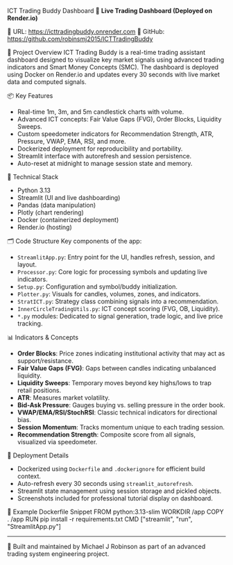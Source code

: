 ICT Trading Buddy Dashboard
🚀 **Live Trading Dashboard (Deployed on Render.io)**

📍 URL: https://icttradingbuddy.onrender.com
📂 GitHub: https://github.com/robinsmj2015/ICTTradingBuddy

🔧 Project Overview
ICT Trading Buddy is a real-time trading assistant dashboard designed to visualize key market signals using advanced trading indicators and Smart Money Concepts (SMC). The dashboard is deployed using Docker on Render.io and updates every 30 seconds with live market data and computed signals.

📦 Key Features
- Real-time 1m, 3m, and 5m candlestick charts with volume.
- Advanced ICT concepts: Fair Value Gaps (FVG), Order Blocks, Liquidity Sweeps.
- Custom speedometer indicators for Recommendation Strength, ATR, Pressure, VWAP, EMA, RSI, and more.
- Dockerized deployment for reproducibility and portability.
- Streamlit interface with autorefresh and session persistence.
- Auto-reset at midnight to manage session state and memory.

🧠 Technical Stack
- Python 3.13
- Streamlit (UI and live dashboarding)
- Pandas (data manipulation)
- Plotly (chart rendering)
- Docker (containerized deployment)
- Render.io (hosting)

🗂️ Code Structure
Key components of the app:
- `StreamlitApp.py`: Entry point for the UI, handles refresh, session, and layout.
- `Processor.py`: Core logic for processing symbols and updating live indicators.
- `Setup.py`: Configuration and symbol/buddy initialization.
- `Plotter.py`: Visuals for candles, volumes, zones, and indicators.
- `StratICT.py`: Strategy class combining signals into a recommendation.
- `InnerCircleTradingUtils.py`: ICT concept scoring (FVG, OB, Liquidity).
- `*.py` modules: Dedicated to signal generation, trade logic, and live price tracking.

📊 Indicators & Concepts
- **Order Blocks**: Price zones indicating institutional activity that may act as support/resistance.
- **Fair Value Gaps (FVG)**: Gaps between candles indicating unbalanced liquidity.
- **Liquidity Sweeps**: Temporary moves beyond key highs/lows to trap retail positions.
- **ATR**: Measures market volatility.
- **Bid-Ask Pressure**: Gauges buying vs. selling pressure in the order book.
- **VWAP/EMA/RSI/StochRSI**: Classic technical indicators for directional bias.
- **Session Momentum**: Tracks momentum unique to each trading session.
- **Recommendation Strength**: Composite score from all signals, visualized via speedometer.

🚢 Deployment Details
- Dockerized using `Dockerfile` and `.dockerignore` for efficient build context.
- Auto-refresh every 30 seconds using `streamlit_autorefresh`.
- Streamlit state management using session storage and pickled objects.
- Screenshots included for professional tutorial display on dashboard.

📎 Example Dockerfile Snippet
FROM python:3.13-slim
WORKDIR /app
COPY . /app
RUN pip install -r requirements.txt
CMD ["streamlit", "run", "StreamlitApp.py"]

---

📌 Built and maintained by Michael J Robinson as part of an advanced trading system engineering project.
